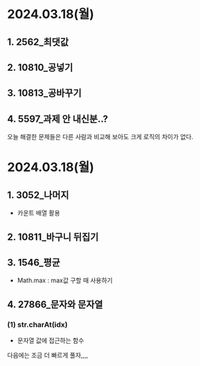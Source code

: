 # 2024.03.18(월)
## 1. 2562_최댓값
## 2. 10810_공넣기
## 3. 10813_공바꾸기
## 4. 5597_과제 안 내신분..?

오늘 해결한 문제들은 다른 사람과 비교해 보아도 크게 로직의 차이가 없다.

# 2024.03.18(월)

## 1. 3052_나머지
- 카운트 배열 활용
## 2. 10811_바구니 뒤집기
## 3. 1546_평균
- Math.max : max값 구할 때 사용하기 
## 4. 27866_문자와 문자열
### (1) str.charAt(idx)
- 문자열 값에 접근하는 함수

다음에는 조금 더 빠르게 풀자,,,,